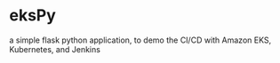 # eksPy
a simple flask python application, to demo the CI/CD with Amazon EKS, Kubernetes, and Jenkins
